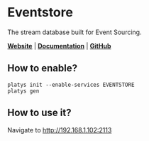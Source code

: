 # Eventstore

The stream database built for Event Sourcing.

**[Website](https://www.eventstore.com/)** | **[Documentation](https://developers.eventstore.com/)** | **[GitHub](https://github.com/EventStore/EventStore)**

## How to enable?

```
platys init --enable-services EVENTSTORE
platys gen
```

## How to use it?

Navigate to <http://192.168.1.102:2113>